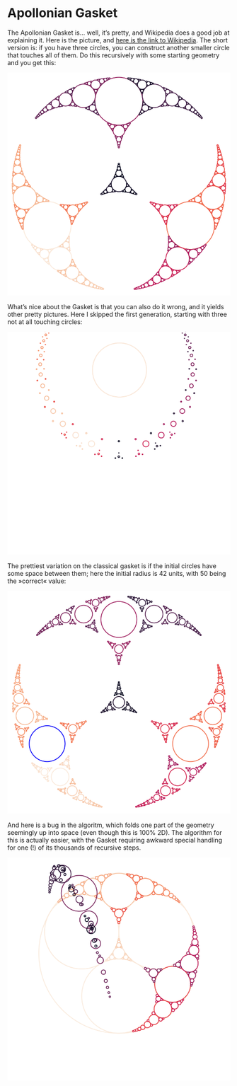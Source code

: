 Apollonian Gasket
=================

The Apollonian Gasket is… well, it’s pretty, and Wikipedia does a good job at
explaining it. Here is the picture, and [here is the link to Wikipedia][wiki].
The short version is: if you have three circles, you can construct another
smaller circle that touches all of them. Do this recursively with some starting
geometry and you get this:

![](classical_gasket.svg)

What’s nice about the Gasket is that you can also do it wrong, and it yields
other pretty pictures. Here I skipped the first generation, starting with three
not at all touching circles:

![](skip_gen0.svg)

The prettiest variation on the classical gasket is if the initial circles have
some space between them; here the initial radius is 42 units, with 50 being the
»correct« value:

![](spaced_gasket.svg)

And here is a bug in the algoritm, which folds one part of the geometry
seemingly up into space (even though this is 100% 2D). The algorithm for this is
actually easier, with the Gasket requiring awkward special handling for one (!)
of its thousands of recursive steps.

![](missing_the_minus.svg)

[wiki]: https://en.wikipedia.org/wiki/Apollonian_gasket
